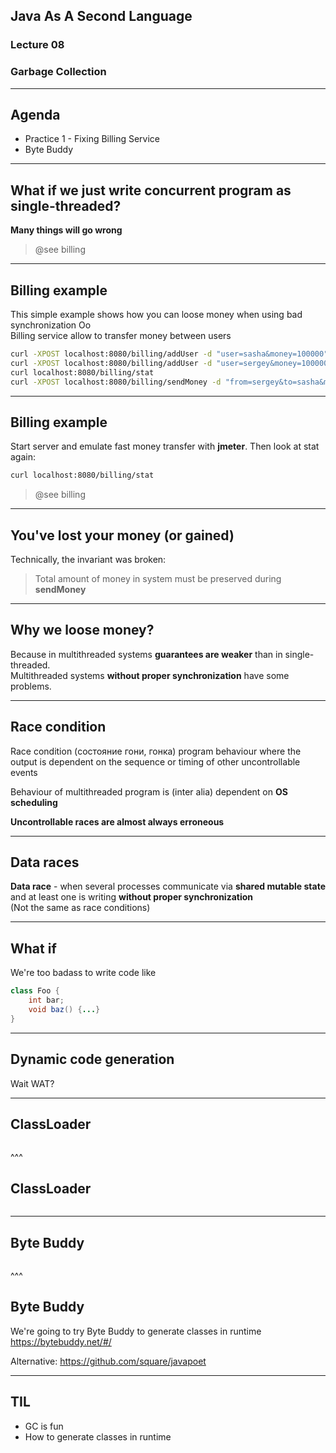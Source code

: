 ## Java As A Second Language
### Lecture 08
### Garbage Collection

---
## Agenda
- Practice 1 - Fixing Billing Service
- Byte Buddy

---
## What if we just write concurrent program as single-threaded?
**Many things will go wrong**
> @see billing


---
## Billing example
This simple example shows how you can loose money when using bad synchronization Oo  
Billing service allow to transfer money between users  
```bash
curl -XPOST localhost:8080/billing/addUser -d "user=sasha&money=100000"
curl -XPOST localhost:8080/billing/addUser -d "user=sergey&money=100000"
curl localhost:8080/billing/stat
curl -XPOST localhost:8080/billing/sendMoney -d "from=sergey&to=sasha&money=1"
```

---
## Billing example
Start server and emulate fast money transfer with **jmeter**. Then look at stat again:
```bash
curl localhost:8080/billing/stat
```
> @see billing

---
## You've lost your money (or gained)
Technically, the invariant was broken:
> Total amount of money in system must be preserved during **sendMoney**

---
## Why we loose money?  
Because in multithreaded systems **guarantees are weaker** than in single-threaded.  
Multithreaded systems **without proper synchronization** have some problems.

---
## Race condition
Race condition (состояние гони, гонка)
program behaviour where the output is dependent on the
sequence or timing of other uncontrollable events  
  
Behaviour of multithreaded program is (inter alia) dependent on **OS scheduling**  
  
**Uncontrollable races are almost always erroneous**  

---
## Data races
**Data race** - when several processes communicate via **shared mutable state** and at least one is writing **without proper synchronization**  
 (Not the same as race conditions)


---
## What if
We're too badass to write code like

```java
class Foo {
    int bar;    
    void baz() {...}        
}
```

---
## Dynamic code generation
Wait WAT?


---
## ClassLoader
<img class="plain" data-src="https://static.javatpoint.com/core/images/classloader-in-java.png"/>


^^^
## ClassLoader
<img class="plain" data-src="https://static.javatpoint.com/core/images/classloader-in-java3.png"/>


---
## Byte Buddy
<img class="plain" data-src="https://bytebuddy.net/images/logo-bg.png"/>


^^^
## Byte Buddy
We're going to try Byte Buddy to generate classes in runtime
https://bytebuddy.net/#/

Alternative:
https://github.com/square/javapoet

---
## TIL
- GC is fun
- How to generate classes in runtime